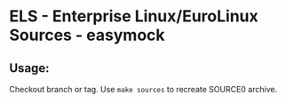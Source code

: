 # ELS - Enterprise Linux/EuroLinux Sources - easymock
 
## Usage:
  Checkout branch or tag. Use `make sources` to recreate  SOURCE0 archive.
